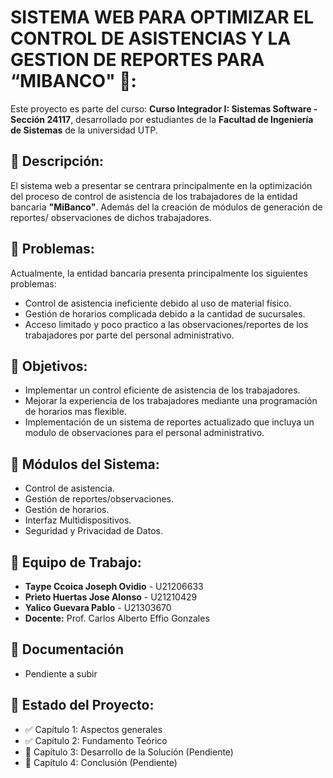 # SISTEMA WEB PARA OPTIMIZAR EL CONTROL DE ASISTENCIAS Y LA GESTION DE REPORTES PARA “MIBANCO" 🏦:

Este proyecto es parte del curso: **Curso Integrador I: Sistemas Software - Sección 24117**, desarrollado por estudiantes de la **Facultad de Ingeniería de Sistemas** de la universidad UTP.

## 📑 Descripción:

El sistema web a presentar se centrara principalmente en la optimización del proceso de control de asistencia de los trabajadores de la entidad bancaria **"MiBanco"**. Además del la creación de módulos de generación de reportes/ observaciones de dichos trabajadores.

## 🧠 Problemas:

Actualmente, la entidad bancaria presenta principalmente los siguientes problemas:
- Control de asistencia ineficiente debido al uso de material físico.
- Gestión de horarios complicada debido a la cantidad de sucursales.
- Acceso limitado y poco practico a las observaciones/reportes de los trabajadores por parte del personal administrativo.

## 🎯 Objetivos:

- Implementar un control eficiente de asistencia de los trabajadores.
- Mejorar la experiencia de los trabajadores mediante una programación de horarios mas flexible. 
- Implementación de un sistema de reportes actualizado que incluya un modulo de observaciones para el personal administrativo.

## 🧩 Módulos del Sistema:

- Control de asistencia.
- Gestión de reportes/observaciones.
- Gestión de horarios.
- Interfaz Multidispositivos.
- Seguridad y Privacidad de Datos.

## 👥 Equipo de Trabajo:

- **Taype Ccoica Joseph Ovidio** - U21206633
- **Prieto Huertas Jose Alonso** - U21210429
- **Yalico Guevara Pablo**       - U21303670
- **Docente:** Prof. Carlos Alberto Effio Gonzales

## 📄 Documentación

- Pendiente a subir

## 📅 Estado del Proyecto:

- ✅ Capítulo 1: Aspectos generales
- ✅ Capítulo 2: Fundamento Teórico
- 🔄 Capítulo 3: Desarrollo de la Solución (Pendiente)
- 🔄 Capítulo 4: Conclusión (Pendiente)
